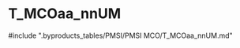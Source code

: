 # T_MCOaa_nnUM

<!-- ATTENTION : Ne pas supprimer ou modifier la ligne ci-dessous -->
#include ".byproducts_tables/PMSI/PMSI MCO/T_MCOaa_nnUM.md"
<!-- ATTENTION : Ne pas supprimer ou modifier la ligne ci-dessus -->
